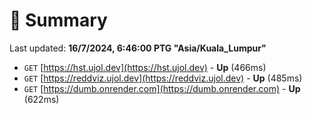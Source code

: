 # 📖 Summary
Last updated: **16/7/2024, 6:46:00 PTG "Asia/Kuala_Lumpur"**

- `GET` [https://hst.ujol.dev](https://hst.ujol.dev) - **Up** (466ms)
- `GET` [https://reddviz.ujol.dev](https://reddviz.ujol.dev) - **Up** (485ms)
- `GET` [https://dumb.onrender.com](https://dumb.onrender.com) - **Up** (622ms)
